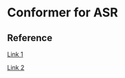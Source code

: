 # Conformer for ASR

## Reference
[Link 1](https://github.com/park-cheol/ASR-Conformer/blob/master/model/conformer.py)

[Link 2](https://github.com/sooftware/conformer/blob/main/conformer/model.py)